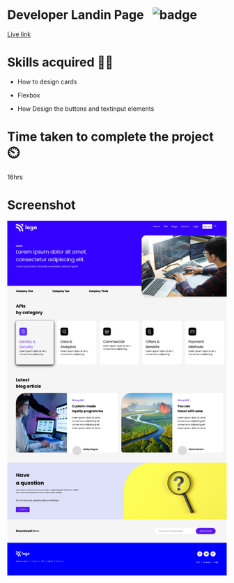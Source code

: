 # Developer Landin Page &nbsp; ![badge](https://img.shields.io/badge/HTML%20and%20CSS-Project9-green)
[Live link](https://project-9developer-landingpage.netlify.app/)

# Skills acquired 👨‍💻
- How to design cards

- Flexbox

- How Design the buttons and textinput elements

# Time taken to complete the project ⏲️

16hrs
# Screenshot
![project9](./screen-shots/project9-screenshot.png)